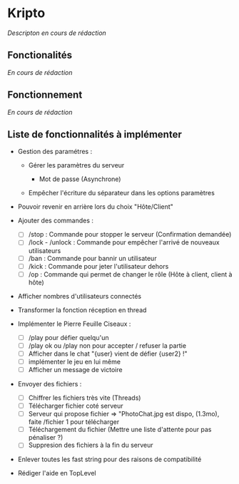 # Kripto

*Descripton en cours de rédaction*

## Fonctionalités

*En cours de rédaction*

## Fonctionnement

*En cours de rédaction*

## Liste de fonctionnalités à implémenter 

- Gestion des paramétres : 

    - Gérer les paramètres du serveur 
        - Mot de passe (Asynchrone)

    - Empêcher l'écriture du séparateur dans les options paramètres

- Pouvoir revenir en arrière lors du choix "Hôte/Client"

- Ajouter des commandes :
  
    - [ ] /stop : Commande pour stopper le serveur (Confirmation demandée)
    - [ ] /lock - /unlock : Commande pour empêcher l'arrivé de nouveaux utilisateurs
    - [ ] /ban : Commande pour bannir un utilisateur 
    - [ ] /kick : Commande pour jeter l'utilisateur dehors 
    - [ ] /op : Commande qui permet de changer le rôle (Hôte à client, client à hôte)

- Afficher nombres d'utilisateurs connectés

- Transformer la fonction réception en thread

- Implémenter le Pierre Feuille Ciseaux :

    - [ ] /play pour défier quelqu'un 
    - [ ] /play ok ou /play non pour accepter / refuser la partie
    - [ ] Afficher dans le chat "{user} vient de défier {user2} !"
    - [ ] implémenter le jeu en lui même
    - [ ] Afficher un message de victoire
    
- Envoyer des fichiers :

    - [ ] Chiffrer les fichiers très vite (Threads)
    - [ ] Télécharger fichier coté serveur
    - [ ] Serveur qui propose fichier => "PhotoChat.jpg est dispo, (1.3mo), faite /fichier 1 pour télécharger
    - [ ] Téléchargement du fichier (Mettre une liste d'attente pour pas pénaliser ?)
    - [ ] Suppresion des fichiers à la fin du serveur

 - Enlever toutes les fast string pour des raisons de compatibilité

 - Rédiger l'aide en TopLevel
